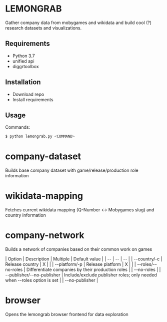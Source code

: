 # LEMONGRAB

Gather company data from mobygames and wikidata and build cool (?) research datasets and visualizations.


## Requirements

* Python 3.7
* unified api
* diggrtoolbox

## Installation

* Download repo
* Install requirements

## Usage

Commands:

```zsh
$ python lemongrab.py <COMMAND>
```

# company-dataset

Builds base company dataset with game/release/production role information

# wikidata-mapping 

Fetches current wikidata mapping (Q-Number <-> Mobygames slug) and country information

# company-network 

Builds a network of companies based on their common work on games

| Option | Description | Multiple | Default value | 
| -- | -- | -- |
| --country/-c | Release country | X | |
| --platform/-p | Release platform | X | |
| --roles/--no-roles | Differentiate companies by their production roles | | --no-roles |
| --publisher/--no-publisher | Include/exclude publisher roles; only needed when --roles option is set | | --no-publisher |

# browser 

Opens the lemongrab browser frontend for data exploration